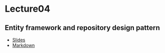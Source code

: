 # Lecture04
## Entity framework and repository design pattern
* [Slides](https://gitpitch.com/orlicekm/CsharpCourse/master?p=Lectures/Lecture04)  
* [Markdown](/Lectures/Lecture04/PITCHME.md)